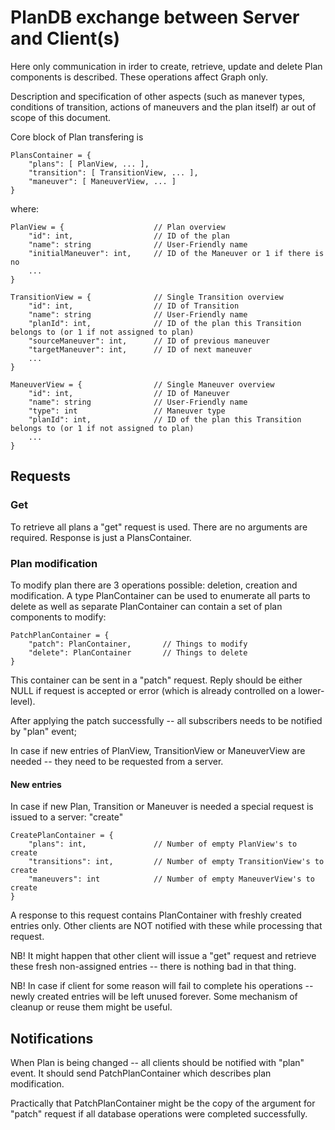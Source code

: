 # PlanDB exchange between Server and Client(s)

Here only communication in irder to create, retrieve, update and delete Plan
components is described. These operations affect Graph only.

Description and specification of other aspects (such as manever types,
conditions of transition, actions of maneuvers and the plan itself) ar out
of scope of this document.

Core block of Plan transfering is

```
PlansContainer = {
    "plans": [ PlanView, ... ],
    "transition": [ TransitionView, ... ],
    "maneuver": [ ManeuverView, ... ]
}
```

where:

```
PlanView = {                    // Plan overview
    "id": int,                  // ID of the plan
    "name": string              // User-Friendly name
    "initialManeuver": int,     // ID of the Maneuver or 1 if there is no
    ...
}
```

```
TransitionView = {              // Single Transition overview
    "id": int,                  // ID of Transition
    "name": string              // User-Friendly name
    "planId": int,              // ID of the plan this Transition belongs to (or 1 if not assigned to plan)
    "sourceManeuver": int,      // ID of previous maneuver
    "targetManeuver": int,      // ID of next maneuver
    ...
}
```

```
ManeuverView = {                // Single Maneuver overview
    "id": int,                  // ID of Maneuver
    "name": string              // User-Friendly name
    "type": int                 // Maneuver type
    "planId": int,              // ID of the plan this Transition belongs to (or 1 if not assigned to plan)
    ...
}
```

## Requests

### Get

To retrieve all plans a "get" request is used. There are no arguments are
required. Response is just a PlansContainer.


### Plan modification

To modify plan there are 3 operations possible: deletion, creation and modification.
A type PlanContainer can be used to enumerate all parts to delete as well as separate
PlanContainer can contain a set of plan components to modify:

```
PatchPlanContainer = {
    "patch": PlanContainer,       // Things to modify
    "delete": PlanContainer       // Things to delete
}
```

This container can be sent in a "patch" request. Reply should be either NULL if
request is accepted or error (which is already controlled on a lower-level).

After applying the patch successfully -- all subscribers needs to be notified by
"plan" event;

In case if new entries of PlanView, TransitionView or ManeuverView are needed --
they need to be requested from a server.


#### New entries

In case if new Plan, Transition or Maneuver is needed a special request is
issued to a server: "create"

```
CreatePlanContainer = {
    "plans": int,               // Number of empty PlanView's to create
    "transitions": int,         // Number of empty TransitionView's to create
    "maneuvers": int            // Number of empty ManeuverView's to create
}
```

A response to this request contains PlanContainer with freshly created entries
only. Other clients are NOT notified with these while processing that request.

NB! It might happen that other client will issue a "get" request and retrieve
these fresh non-assigned entries -- there is nothing bad in that thing.

NB! In case if client for some reason will fail to complete his operations --
newly created entries will be left unused forever. Some mechanism of cleanup or
reuse them might be useful.


## Notifications

When Plan is being changed -- all clients should be notified with "plan" event.
It should send PatchPlanContainer which describes plan modification.

Practically that PatchPlanContainer might be the copy of the argument for "patch"
request if all database operations were completed successfully.


